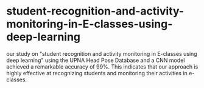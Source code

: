# student-recognition-and-activity-monitoring-in-E-classes-using-deep-learning
our study on "student recognition and activity monitoring in E-classes using deep learning" using the UPNA Head Pose Database and a CNN model achieved a remarkable accuracy of 99%. This indicates that our approach is highly effective at recognizing students and monitoring their activities in e-classes.
